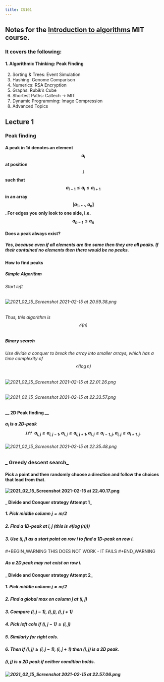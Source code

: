 ```yaml
---
title: CS101
---
```


## Notes for the [Introduction to algorithms](https://ocw.mit.edu/courses/electrical-engineering-and-computer-science/6-006-introduction-to-algorithms-fall-2011/) MIT course.
### It covers the following:
#### 1. Algorithmic Thinking: Peak Finding
2. Sorting & Trees: Event Simulation
3. Hashing: Genome Comparison
4. Numerics: RSA Encryption
5. Graphs: Rubik’s Cube
6. Shortest Paths: Caltech → MIT
7. Dynamic Programming: Image Compression
8. Advanced Topics
## __Lecture 1__
### __Peak finding__
#### A peak in 1d denotes an element $$a_i$$ at position $$i$$ such that $$a_{i-1} \leq a_i \leq a_{i+1} $$ in an array $$[a_1, \ldots, a_n]$$. For edges you only look to one side, i.e. $$a_{n-1} \leq a_n$$
####
####
#### Does  a peak always exist?
##### Yes, because even if all elements are the same then they are all peaks. If their contained no elements then there would be no peaks.
#### __How to find peaks__
##### _Simple Algorithm_
###### Start left
###### ![2021_02_15_Screenshot 2021-02-15 at 20.59.38.png](https://cdn.logseq.com/%2Fa96dfeb6-b396-44c2-8b1e-e5c7cd10167e6e0d45b6-879b-408a-9216-1a15f65a91a42021_02_15_Screenshot%202021-02-15%20at%2020.59.38.png?Expires=4767022844&Signature=Fed8nMPwNvRrASXFVCQiZSe2w3vQ5sJntRjExCMpVUsfFMmRBOTf1vTSLLfFTh-PilfFYffeooJCV-vYE59g4DhzQEMluF5IC5V7-A3IvsqDmbIxmJnC41Ym044c~U9JWLlRJYws1pcZeyh~YOC73h3Pz6GGxa0~Y~RvXPyyKScxySKudBR9R3Md6mN0V7JpDBHoX~s8Vuh8XjRw-WA9NikZMJct2NT-f3kLS8rRmSRlezXIL92kp9rMl-gaXTZsCzLTFCh9PmZoVJaBsL~xFutUv3luO3KlX5IA3ifJCOMxX1jwqUO~rqDkMd9DunHJC4FejdJmJckK4R34P1bmwA__&Key-Pair-Id=APKAJE5CCD6X7MP6PTEA)
###### Thus, this algorithm is $$\mathcal{O}(n)$$
##### _Binary search_
###### Use divide a conquer to break the array into smaller arrays, which has a time complexity of $$\mathcal{O}(\log n)$$
###### ![2021_02_15_Screenshot 2021-02-15 at 22.01.26.png](https://cdn.logseq.com/%2Fa96dfeb6-b396-44c2-8b1e-e5c7cd10167e5b87e223-5220-4457-bbfa-1ff9ab99d5712021_02_15_Screenshot%202021-02-15%20at%2022.01.26.png?Expires=4767026512&Signature=WMLOhHaQtR7297basNO57DseogDlq~YqKQbxcVivsiS370V5teqOQ5FBcAgrAl32mBL1mgO4ISl-Iq5Pc7IH0za9MZLMXWm~Gk4MylB7zn-ptoG0CLhqPjpNe99nqJiYMYXoO1Zhdj0vTIWJI3z91Ll4zxRASPKMQOSeoGLajtMTsm84hIyVO~7o-UtYFzb4o7ZpouJPgneI22bUmTZSi-I4tXYKMOEhAebMqOlwJt3wmpaXpcMAB9RMA2fUYw6oQa-JKiJ8Dgf16SzZrfoChwIgyLkriD-L38g~mQX-cJATnQrIqIC6acDqsh1Qrwe1lLzpYTc9BB58CAtmsunOtw__&Key-Pair-Id=APKAJE5CCD6X7MP6PTEA)
###### ![2021_02_15_Screenshot 2021-02-15 at 22.33.57.png](https://cdn.logseq.com/%2Fa96dfeb6-b396-44c2-8b1e-e5c7cd10167e9747b8a1-2fe5-4a8c-ba90-7042360667512021_02_15_Screenshot%202021-02-15%20at%2022.33.57.png?Expires=4767028453&Signature=mvxsKZEWTUmQeniqI82NHE6paW0niY6qIi4RZ7tWjzBL5ctnNUSYE56qnNveYzYBOZ9uR-oyFDy8F4WIi7u3VPPUASMhtiPYsbXtcvreOC6YM35gSH9dZxPzlvAfPbKcwzi7hdMi8zHGxiF6o788Ru8WJGS~2ADCTUGIcJu3V7kL9VniTs1K1mFoNyKdM2PB~c6aF8qLV3opetzdGyQdoPDuJnXJy8YR9RfPqE1Qif9GPhZAeYyh8tIsy-FAgnNj9WElyHd6EJ-CAWHY9x3FldywrvBNqevR4Do1jAFlctDE9mYxerjZqJONBOeSMTguE0aXgWHZeTweA6cU1KHAsg__&Key-Pair-Id=APKAJE5CCD6X7MP6PTEA)
#### __ 2D Peak finding __
##### $a_i$ is a 2D-peak $$\texttt{iff } a_{i,j} \geq a_{i,j-1}, a_{i,j} \geq a_{i,j+1}, a_{i,j} \geq a_{i-1, j},  a_{i,j} \geq a_{i+1, j}, $$
###### ![2021_02_15_Screenshot 2021-02-15 at 22.35.48.png](https://cdn.logseq.com/%2Fa96dfeb6-b396-44c2-8b1e-e5c7cd10167ee3006b61-0e4c-4e43-8bcf-a78e0fbf08b02021_02_15_Screenshot%202021-02-15%20at%2022.35.48.png?Expires=4767028572&Signature=JuForfohS1EO~dpk2UG~3AQGky-btunq3uarPjNe~DDZJdZ6j-A5A15kBNgah4Nabwt2uxIj5ZcWS8i9dyom70HMfZ4VlobcxDtX~RCxr6jz-iPpNFZu9PAQagL6nasUc9rFbgVUkxnwh8KvZyqxpAZ0I67eIYOTWVC2B1CHJ8bgkJds63pLyVL1tPg3ttQAQVpQJL1rGaOz-p4wkDzI4YUfzcUa5UCscCihj2Olu3gZEWuZ2NQtycUJeQvRSqerth8ILq2dqq2w5EgeJK0oBxHQ756-M-kSmii6VGYpafkJM43PEO4Eni~USaybphWRzXFoIrcLNJptM9wR~YCBsg__&Key-Pair-Id=APKAJE5CCD6X7MP6PTEA)
### _ Greedy descent search_
#### Pick a point and then randomly choose a direction and follow the choices that lead from that.
#### ![2021_02_15_Screenshot 2021-02-15 at 22.40.17.png](https://cdn.logseq.com/%2Fa96dfeb6-b396-44c2-8b1e-e5c7cd10167e55f91394-7d61-4467-b358-dfc96ca5cbcd2021_02_15_Screenshot%202021-02-15%20at%2022.40.17.png?Expires=4767028836&Signature=otidlkq4HPfq6Delpzri1w00hLP9HDXODX2WVlIyy03ecZ~jhl2yqjAVcSM9deB3GYscjIs0MG5k4ohUvO1-gLtxsO1hdP7cfZrfsXS0ScNABDvqCue1crQLAV8jHepNIDD6q0ncNeITwDHIrkOGf0VmqJwoNW5GaLuhcfs3CtbXbkQpqv4R0WAEiyZQJltzYtyPrZRazUEljE~tyT7q8U6YyG8mfBSPg19CtW7kmx52BE9a7nZLWMTKjpLRIsuQ4iB6q1VQVQhTQLA-PjrPrCM9ALiLwQWAwA1HQPd6nIuiMegc-97CoDjAukjLM1cUJzwYjAjOfHbI-xArZlhLGQ__&Key-Pair-Id=APKAJE5CCD6X7MP6PTEA)
#### _ Divide and Conquer strategy Attempt 1_
##### 1. Pick middle column $j = m/2$
##### 2. Find a 1D-peak at $i,j$  (this is $\mathcal{O}(\log(n))$)
##### 3. Use $(i,j)$ as a start point on row $i$ to find a 1D-peak on row $i$.
#####
#+BEGIN_WARNING
THIS DOES NOT WORK - IT FAILS
#+END_WARNING
##### As a 2D peak may not exist on row $i$.
#### _ Divide and Conquer strategy Attempt 2_
##### 1. Pick middle column $j= m/2$
##### 2. Find a  global max on column $j$ at $(i,j)$
##### 3. Compare $(i, j-1)$, $(i,j)$, $(i, j+1)$
##### 4. Pick left cols if $(i, j-1) \geq (i, j)$
##### 5. Similarly for right cols.
##### 6. Then if $(i,  j) \geq (i, j-1), (i, j+1)$ then $(i,j)$ is a 2D peak.
##### $(i,j)$ is a 2D peak if neither condition holds.
##### ![2021_02_15_Screenshot 2021-02-15 at 22.57.06.png](https://cdn.logseq.com/%2Fa96dfeb6-b396-44c2-8b1e-e5c7cd10167eabeb0839-8cfa-4e6e-9d48-efa85a864fc12021_02_15_Screenshot%202021-02-15%20at%2022.57.06.png?Expires=4767029849&Signature=CpCqKAIKVxUVI48zYGVPreRJFxJ-KtYDMWHQJ3x-WYtsHstWtgzV2mwV45b1ddeC5Nh5Ih4h-bJdh~9qsGZeeM80prShK6Q3ohrGXA9LFlQSBHGtITNqVQw-W2iDHXQ6r95QcAfALnvm2dH65oO4Hg2F34~NToSVQIzeQvkU-GV03HtEUfyYUdWbNzRtkJseOR6hdIu9I-UqlSjo6gDrOyuxjMLpt7DNxixhPJhG6~oR-4zHtnmdmQ-xHaYxg91z0GoYFV9rqV4hR18jAdMxZS7KxXL2eJsLYta5Dqx6WLK4721lMj9hDis-vospXPs9fW9CZTdcLCzKtM95-hHs~w__&Key-Pair-Id=APKAJE5CCD6X7MP6PTEA)
#####
